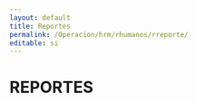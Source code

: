 ```yaml
---
layout: default
title: Reportes
permalink: /Operacion/hrm/rhumanos/rreporte/
editable: si
---
```


# REPORTES

